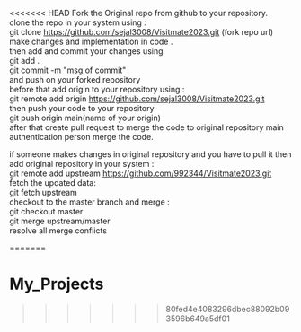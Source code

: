 <<<<<<< HEAD
Fork the  Original repo from github to your repository.<br>
clone the repo in your system using :<br>
git clone https://github.com/sejal3008/Visitmate2023.git (fork repo url)<br>
make changes and implementation in code .<br>
then add and commit your changes using <br>
git add . <br>
git commit -m "msg of commit"<br>
and push on your forked repository <br>
before that add origin to your repository using :<br>
git remote add origin https://github.com/sejal3008/Visitmate2023.git <br>
then push your code to your repository <br>
git push origin main(name of your origin) <br>
after that create pull request to merge the code to original repository main authentication person merge the code. <br>

if someone makes changes in original repository and you have to pull it then <br>
add original repository in your system : <br>
git remote add upstream https://github.com/992344/Visitmate2023.git <br>
fetch the updated data: <br>
git fetch upstream <br> 
checkout to the master branch and merge : <br>
git checkout master <br>
git merge upstream/master <br>
resolve all merge conflicts <br>

=======
# My_Projects
>>>>>>> 80fed4e4083296dbec88092b093596b649a5df01
